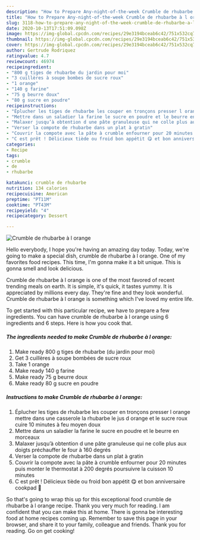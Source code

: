 ```yaml
---
description: "How to Prepare Any-night-of-the-week Crumble de rhubarbe à l orange"
title: "How to Prepare Any-night-of-the-week Crumble de rhubarbe à l orange"
slug: 3118-how-to-prepare-any-night-of-the-week-crumble-de-rhubarbe-a-l-orange
date: 2020-10-13T17:51:09.098Z
image: https://img-global.cpcdn.com/recipes/29e3194bceab6c42/751x532cq70/crumble-de-rhubarbe-a-l-orange-photo-principale-de-la-recette.jpg
thumbnail: https://img-global.cpcdn.com/recipes/29e3194bceab6c42/751x532cq70/crumble-de-rhubarbe-a-l-orange-photo-principale-de-la-recette.jpg
cover: https://img-global.cpcdn.com/recipes/29e3194bceab6c42/751x532cq70/crumble-de-rhubarbe-a-l-orange-photo-principale-de-la-recette.jpg
author: Gertrude Rodriquez
ratingvalue: 4.7
reviewcount: 46974
recipeingredient:
- "800 g tiges de rhubarbe du jardin pour moi"
- "3 cuillères à soupe bombes de sucre roux"
- "1 orange"
- "140 g farine"
- "75 g beurre doux"
- "80 g sucre en poudre"
recipeinstructions:
- "Éplucher les tiges de rhubarbe les couper en tronçons presser l orange mettre dans une casserole la rhubarbe le jus d orange et le sucre roux cuire 10 minutes à feu moyen doux"
- "Mettre dans un saladier la farine le sucre en poudre et le beurre en morceaux"
- "Malaxer jusqu’à obtention d une pâte granuleuse qui ne colle plus aux doigts préchauffer le four à 160 degrés"
- "Verser la compote de rhubarbe dans un plat à gratin"
- "Couvrir la compote avec la pâte à crumble enfourner pour 20 minutes puis monter le thermostat à 200 degrés poursuivre la cuisson 10 minutes"
- "C est prêt ! Délicieux tiède ou froid bon appétit 😋 et bon anniversaire cookpad 🥳"
categories:
- Recipe
tags:
- crumble
- de
- rhubarbe

katakunci: crumble de rhubarbe 
nutrition: 134 calories
recipecuisine: American
preptime: "PT11M"
cooktime: "PT43M"
recipeyield: "4"
recipecategory: Dessert

---
```



![Crumble de rhubarbe à l orange](https://img-global.cpcdn.com/recipes/29e3194bceab6c42/751x532cq70/crumble-de-rhubarbe-a-l-orange-photo-principale-de-la-recette.jpg)

Hello everybody, I hope you're having an amazing day today. Today, we're going to make a special dish, crumble de rhubarbe à l orange. One of my favorites food recipes. This time, I'm gonna make it a bit unique. This is gonna smell and look delicious.



Crumble de rhubarbe à l orange is one of the most favored of recent trending meals on earth. It is simple, it's quick, it tastes yummy. It is appreciated by millions every day. They're fine and they look wonderful. Crumble de rhubarbe à l orange is something which I've loved my entire life.


To get started with this particular recipe, we have to prepare a few ingredients. You can have crumble de rhubarbe à l orange using 6 ingredients and 6 steps. Here is how you cook that.

<!--inarticleads1-->

##### The ingredients needed to make Crumble de rhubarbe à l orange:

1. Make ready 800 g tiges de rhubarbe (du jardin pour moi)
1. Get 3 cuillères à soupe bombées de sucre roux
1. Take 1 orange
1. Make ready 140 g farine
1. Make ready 75 g beurre doux
1. Make ready 80 g sucre en poudre




<!--inarticleads2-->

##### Instructions to make Crumble de rhubarbe à l orange:

1. Éplucher les tiges de rhubarbe les couper en tronçons presser l orange mettre dans une casserole la rhubarbe le jus d orange et le sucre roux cuire 10 minutes à feu moyen doux
1. Mettre dans un saladier la farine le sucre en poudre et le beurre en morceaux
1. Malaxer jusqu’à obtention d une pâte granuleuse qui ne colle plus aux doigts préchauffer le four à 160 degrés
1. Verser la compote de rhubarbe dans un plat à gratin
1. Couvrir la compote avec la pâte à crumble enfourner pour 20 minutes puis monter le thermostat à 200 degrés poursuivre la cuisson 10 minutes
1. C est prêt ! Délicieux tiède ou froid bon appétit 😋 et bon anniversaire cookpad 🥳




So that's going to wrap this up for this exceptional food crumble de rhubarbe à l orange recipe. Thank you very much for reading. I am confident that you can make this at home. There is gonna be interesting food at home recipes coming up. Remember to save this page in your browser, and share it to your family, colleague and friends. Thank you for reading. Go on get cooking!
